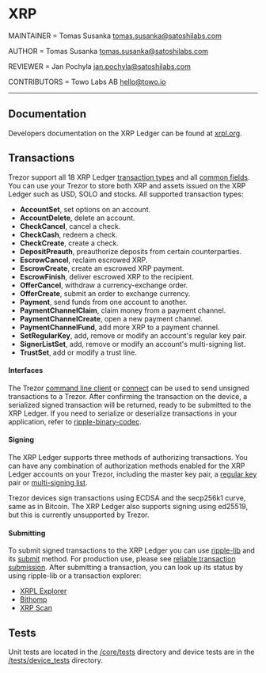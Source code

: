 # XRP

MAINTAINER = Tomas Susanka <tomas.susanka@satoshilabs.com>

AUTHOR = Tomas Susanka <tomas.susanka@satoshilabs.com>

REVIEWER = Jan Pochyla <jan.pochyla@satoshilabs.com>

CONTRIBUTORS = Towo Labs AB <hello@towo.io>

-----

## Documentation

Developers documentation on the XRP Ledger can be found at [xrpl.org](https://xrpl.org/).

## Transactions

Trezor support all 18 XRP Ledger [transaction types](https://xrpl.org/transaction-types.html) and all [common fields](https://xrpl.org/transaction-common-fields.html). You can use your Trezor to store both XRP and assets issued on the XRP Ledger such as USD, SOLO and stocks. All supported transaction types:

* **AccountSet**, set options on an account.
* **AccountDelete**, delete an account.
* **CheckCancel**, cancel a check.
* **CheckCash**, redeem a check.
* **CheckCreate**, create a check.
* **DepositPreauth**, preauthorize deposits from certain counterparties.
* **EscrowCancel**, reclaim escrowed XRP.
* **EscrowCreate**, create an escrowed XRP payment.
* **EscrowFinish**, deliver escrowed XRP to the recipient.
* **OfferCancel**, withdraw a currency-exchange order.
* **OfferCreate**, submit an order to exchange currency.
* **Payment**, send funds from one account to another.
* **PaymentChannelClaim**, claim money from a payment channel.
* **PaymentChannelCreate**, open a new payment channel.
* **PaymentChannelFund**, add more XRP to a payment channel.
* **SetRegularKey**, add, remove or modify an account's regular key pair.
* **SignerListSet**, add, remove or modify an account's multi-signing list.
* **TrustSet**, add or modify a trust line.

#### Interfaces

The Trezor [command line client](https://github.com/trezor/trezor-firmware/tree/master/python) or [connect](https://github.com/trezor/connect) can be used to send unsigned transactions to a Trezor. After confirming the transaction on the device, a serialized signed transaction will be returned, ready to be submitted to the XRP Ledger. If you need to serialize or deserialize transactions in your application, refer to [ripple-binary-codec](https://github.com/ripple/ripple-binary-codec).

#### Signing
The XRP Ledger supports three methods of authorizing transactions. You can have any combination of authorization methods enabled for the XRP Ledger accounts on your Trezor, including the master key pair, a [regular key](https://xrpl.org/cryptographic-keys.html#regular-key-pair) pair or [multi-signing list](https://xrpl.org/multi-signing.html).

Trezor devices sign transactions using ECDSA and the secp256k1 curve, same as in Bitcoin. The XRP Ledger also supports signing using ed25519, but this is currently unsupported by Trezor.

#### Submitting

To submit signed transactions to the XRP Ledger you can use [ripple-lib](https://github.com/ripple/ripple-lib) and its [submit](https://xrpl.org/rippleapi-reference.html#submit) method. For production use, please see [reliable transaction submission](https://xrpl.org/reliable-transaction-submission.html). After submitting a transaction, you can look up its status by using ripple-lib or a transaction explorer:

* [XRPL Explorer](https://livenet.xrpl.org/)
* [Bithomp](https://bithomp.com/explorer/) 
* [XRP Scan](https://xrpscan.com/)

## Tests

Unit tests are located in the [/core/tests](/core/tests) directory and device tests are in the [/tests/device_tests](/tests/device_tests) directory.